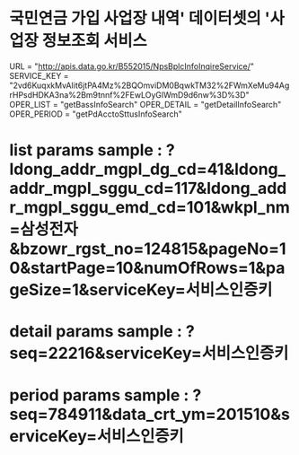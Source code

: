 # 국민연금 가입 사업장 내역' 데이터셋의 '사업장 정보조회 서비스

URL = "http://apis.data.go.kr/B552015/NpsBplcInfoInqireService/"
SERVICE_KEY = "2vd6KuqxkMvAIit6jtPA4Mz%2BQOmviDM0BqwkTM32%2FWmXeMu94AgrHPsdHDKA3na%2Bm9tnnf%2FEwLOyGlWmD9d6nw%3D%3D"
OPER_LIST = "getBassInfoSearch"
OPER_DETAIL = "getDetailInfoSearch"
OPER_PERIOD = "getPdAcctoSttusInfoSearch"

# list params sample : ?ldong_addr_mgpl_dg_cd=41&ldong_addr_mgpl_sggu_cd=117&ldong_addr_mgpl_sggu_emd_cd=101&wkpl_nm=삼성전자&bzowr_rgst_no=124815&pageNo=10&startPage=10&numOfRows=1&pageSize=1&serviceKey=서비스인증키

# detail params sample : ?seq=22216&serviceKey=서비스인증키

# period params sample : ?seq=784911&data_crt_ym=201510&serviceKey=서비스인증키
